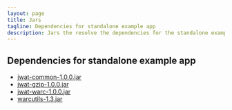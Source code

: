 ```yaml
---
layout: page
title: Jars
tagline: Dependencies for standalone example app
description: Jars the resolve the dependencies for the standalone example app
---
```


## Dependencies for standalone example app

* [jwat-common-1.0.0.jar](jwat-common-1.0.0.jar)
* [jwat-gzip-1.0.0.jar](jwat-gzip-1.0.0.jar)
* [jwat-warc-1.0.0.jar](jwat-warc-1.0.0.jar)
* [warcutils-1.3.jar](warcutils-1.3.jar)
